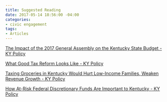 ```yaml
---
title: Suggested Reading
date: 2017-05-14 18:56:00 -04:00
categories:
- civic engagement
tags:
- Articles
---
```


<a class="embedly-card" href="http://kypolicy.org/impact-2017-general-assembly-kentucky-state-budget/">The Impact of the 2017 General Assembly on the Kentucky State Budget - KY Policy</a><script async src="//cdn.embedly.com/widgets/platform.js" charset="UTF-8"></script>

<a class="embedly-card" href="http://kypolicy.org/good-tax-reform-looks-like/">What Good Tax Reform Looks Like - KY Policy</a><script async src="//cdn.embedly.com/widgets/platform.js" charset="UTF-8"></script>

<a class="embedly-card" href="http://kypolicy.org/taxing-groceries-kentucky-hurt-low-income-families-weaken-revenue-growth/">Taxing Groceries in Kentucky Would Hurt Low-Income Families, Weaken Revenue Growth - KY Policy</a><script async src="//cdn.embedly.com/widgets/platform.js" charset="UTF-8"></script>

<a class="embedly-card" href="http://kypolicy.org/risk-federal-discretionary-funds-important-kentucky/">How At-Risk Federal Discretionary Funds Are Important to Kentucky - KY Policy</a><script async src="//cdn.embedly.com/widgets/platform.js" charset="UTF-8"></script>